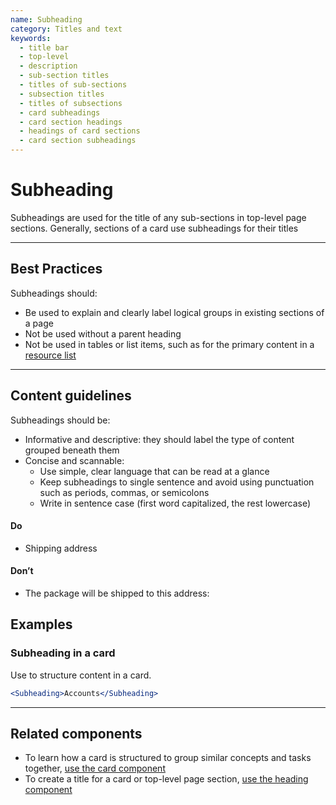 ```yaml
---
name: Subheading
category: Titles and text
keywords:
  - title bar
  - top-level
  - description
  - sub-section titles
  - titles of sub-sections
  - subsection titles
  - titles of subsections
  - card subheadings
  - card section headings
  - headings of card sections
  - card section subheadings
---
```


# Subheading

Subheadings are used for the title of any sub-sections in top-level page
sections. Generally, sections of a card use subheadings for their titles

---

## Best Practices

Subheadings should:

* Be used to explain and clearly label logical groups in existing sections of a page
* Not be used without a parent heading
* Not be used in tables or list items, such as for the primary content in a [resource list](/components/lists/resource-list)

---

## Content guidelines

Subheadings should be:

* Informative and descriptive: they should label the type of content grouped
beneath them
* Concise and scannable:
  * Use simple, clear language that can be read at a glance
  * Keep subheadings to single sentence and avoid using punctuation such as
  periods, commas, or semicolons
  * Write in sentence case (first word capitalized, the rest lowercase)

<!-- usagelist -->
#### Do
- Shipping address

#### Don’t
- The package will be shipped to this address:

<!-- end -->

## Examples

### Subheading in a card

Use to structure content in a card.

```jsx
<Subheading>Accounts</Subheading>
```

---

## Related components

* To learn how a card is structured to group similar concepts and tasks together, [use the card component](/components/structure/card)
* To create a title for a card or top-level page section, [use the heading component](/components/titles-and-text/heading)
